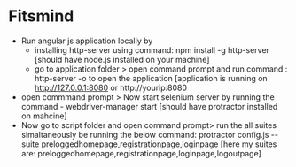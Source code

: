 # Fitsmind

- Run angular js application locally by 
    - installing http-server using command: npm install -g http-server [should have node.js installed on your machine]
    - go to application folder > open command prompt and run command : http-server -o to open the application [application is running on   http://127.0.0.1:8080 or http://yourip:8080
- open commmand prompt > Now start selenium server by running the command - webdriver-manager start [should have protractor installed on mahcine]
- Now go to script folder and open command prompt> run the all suites simaltaneously be running the below command:
protractor config.js --suite preloggedhomepage,registrationpage,loginpage [here my suites are: preloggedhomepage,registrationpage,loginpage,logoutpage]
